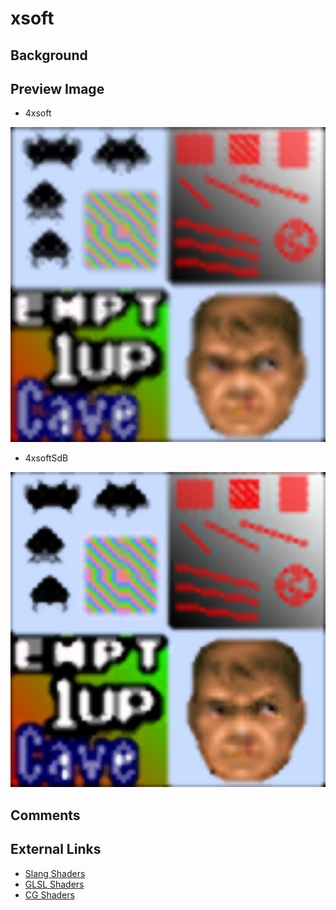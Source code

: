 # xsoft

## Background

## Preview Image

* 4xsoft

![4xsoft](images/xsoft/4xsoft.png)

* 4xsoftSdB

![4xsoftSdB](images/xsoft/4xsoftSdB.png)

## Comments

## External Links

* [Slang Shaders](https://github.com/libretro/slang-shaders)
* [GLSL Shaders](https://github.com/libretro/glsl-shaders)  
* [CG Shaders](https://github.com/libretro/common-shaders)
